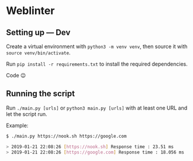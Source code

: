 # Weblinter

## Setting up — Dev

Create a virtual environment with `python3 -m venv venv`, then source it with `source venv/bin/activate`.

Run `pip install -r requirements.txt` to install the required dependencies.

Code :wink:

## Running the script

Run `./main.py [urls]` or `python3 main.py [urls]` with at least one URL and let the script run.

Example: 
```sh
$ ./main.py https://nook.sh https://google.com

> 2019-01-21 22:08:26 [https://nook.sh] Response time : 23.51 ms
> 2019-01-21 22:08:26 [https://google.com] Response time : 18.056 ms
```
